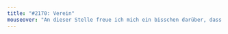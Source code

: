 ```yaml
---
title: "#2170: Verein"
mouseover: "An dieser Stelle freue ich mich ein bisschen darüber, dass Fred nur in Großbuchstaben spricht."
---
```


